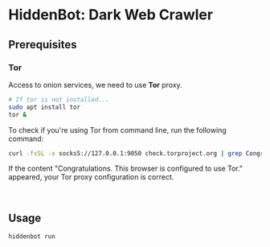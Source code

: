 # HiddenBot: Dark Web Crawler

## Prerequisites

### Tor

Access to onion services, we need to use **Tor** proxy.

```sh
# If tor is not installed...
sudo apt install tor
tor &
```

To check if you're using Tor from command line, run the following command:

```sh
curl -fsSL -x socks5://127.0.0.1:9050 check.torproject.org | grep Congratulations
```

If the content "Congratulations. This browser is configured to use Tor." appeared, your Tor proxy configuration is correct.

<br />

## Usage

```sh
hiddenbot run
```